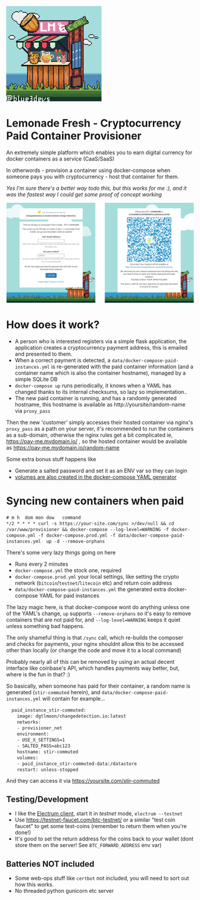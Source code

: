 <img width=256 src="https://raw.githubusercontent.com/dgtlmoon/lemonade-fresh/main/app/static/images/blue-thunder-p7-lemonadestand-expand.jpg">

# Lemonade Fresh - Cryptocurrency Paid Container Provisioner

An extremely simple platform which enables you to earn digital currency for docker containers as a service (CaaS/SaaS)

In otherwords - provision a container using docker-compose when someone pays you with cryptocurrency - host that container for them.

_Yes I'm sure there's a better way todo this, but this works for me :), and it was the fastest way I could get some proof of concept working_

<img src="https://raw.githubusercontent.com/dgtlmoon/lemonade-fresh/main/screenshot.png?large=ok">

# How does it work?

- A person who is interested registers via a simple flask application, the application creates a cryptocurrency payment address, this is emailed and presented to them.
- When a correct payment is detected, a `data/docker-compose-paid-instances.yml` is re-generated with the paid container information (and a container name which is also the container hostname), managed by a simple SQLite DB
- `docker-compose up` runs periodically, it knows when a YAML has changed thanks to its internal checksums, so lazy so implementation.. 
- The new paid container is running, and has a randomly generated hostname, this hostname is available as http://yoursite/random-name via `proxy_pass`

Then the new 'customer' simply accesses their hosted container via nginx's `proxy_pass` as a path on your server, it's recommended to run the containers as a sub-domain, otherwise the nginx rules get a bit complicated ie, https://pay-me.mydomain.io/ , so the hosted container would be available as https://pay-me.mydomain.io/random-name


Some extra bonus stuff happens like
- Generate a salted password and set it as an ENV var so they can login
- [volumes are also created in the docker-compose YAML generator](https://github.com/dgtlmoon/lemonade-fresh/blob/b3d737100c2e94f895c53f7f88b7937a1c3a03e2/app/dcgenerator.py#L30)


# Syncing new containers when paid

```
# m h  dom mon dow   command
*/2 * * * * curl -s https://your-site.com/sync >/dev/null && cd /var/www/provisioner && docker-compose --log-level=WARNING -f docker-compose.yml -f docker-compose.prod.yml -f data/docker-compose-paid-instances.yml  up -d --remove-orphans
```

There's some very lazy things going on here
- Runs every 2 minutes
- `docker-compose.yml` the stock one, required
- `docker-compose.prod.yml` your local settings, like setting the crypto network (`bitcoin`/`testnet`/`litecoin` etc) and return coin address
- `data/docker-compose-paid-instances.yml` the generated extra docker-compose YAML for paid instances

The lazy magic here, is that docker-compose wont do anything unless one of the YAML's change, `up` supports `--remove-orphans` so it's easy to remove containers that are not paid for, and `--log-level=WARNING` keeps it quiet unless something bad happens.

The only shameful thing is that `/sync` call, which re-builds the composer and checks for payments, your nginx shouldnt allow this to be accessed other than locally (or change the code and move it to a local command)

Probably nearly all of this can be removed by using an actual decent interface like coinbase's API, which handles payments way better, but, where is the fun in that? :)


So basically, when someone has paid for their container, a random name is generated (`stir-commuted` herein), and `data/docker-compose-paid-instances.yml` will contain for example...

```
  paid_instance_stir-commuted:
    image: dgtlmoon/changedetection.io:latest
    networks:
    - provisioner_net
    environment:
    - USE_X_SETTINGS=1
    - SALTED_PASS=abc123
    hostname: stir-commuted
    volumes:
    - paid_instance_stir-commuted-data:/datastore
    restart: unless-stopped

```

And they can access it via https://yoursite.com/stir-commuted


## Testing/Development

- I like the [Electrum client](https://electrum.org/), start it in _testnet_ mode, `electrum --testnet`
- Use https://testnet-faucet.com/btc-testnet/ or a similar "test coin faucet" to get some test-coins (remember to return them when you're done!)
- It's good to set the return address for the coins back to your wallet (dont store them on the server! See `BTC_FORWARD_ADDRESS` env var)

## Batteries NOT included

- Some web-ops stuff like `certbot` not included, you will need to sort out how this works.
- No threaded python gunicorn etc server
